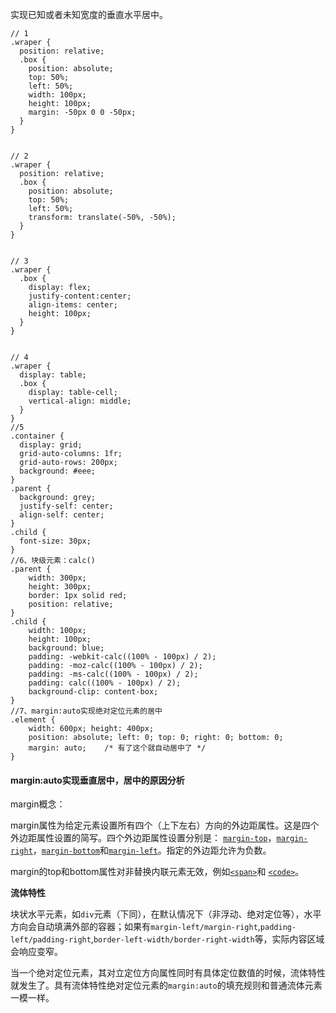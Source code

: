 实现已知或者未知宽度的垂直水平居中。

```
// 1
.wraper {
  position: relative;
  .box {
    position: absolute;
    top: 50%;
    left: 50%;
    width: 100px;
    height: 100px;
    margin: -50px 0 0 -50px;
  }
}


// 2
.wraper {
  position: relative;
  .box {
    position: absolute;
    top: 50%;
    left: 50%;
    transform: translate(-50%, -50%);
  }
}


// 3
.wraper {
  .box {
    display: flex;
    justify-content:center;
    align-items: center;
    height: 100px;
  }
}


// 4
.wraper {
  display: table;
  .box {
    display: table-cell;
    vertical-align: middle;
  }
}
//5
.container {
  display: grid;
  grid-auto-columns: 1fr;
  grid-auto-rows: 200px;
  background: #eee;
}
.parent {
  background: grey;
  justify-self: center; 
  align-self: center;  
}
.child {
  font-size: 30px;
}
//6、块级元素：calc()
.parent {
    width: 300px;
    height: 300px;
    border: 1px solid red;
    position: relative;
}
.child {
    width: 100px;
    height: 100px;
    background: blue;
    padding: -webkit-calc((100% - 100px) / 2);
    padding: -moz-calc((100% - 100px) / 2);
    padding: -ms-calc((100% - 100px) / 2);
    padding: calc((100% - 100px) / 2);
    background-clip: content-box;
}
//7、margin:auto实现绝对定位元素的居中
.element {
    width: 600px; height: 400px;
    position: absolute; left: 0; top: 0; right: 0; bottom: 0;
    margin: auto;    /* 有了这个就自动居中了 */
}
```

#### margin:auto实现垂直居中，居中的原因分析

margin概念：

margin属性为给定元素设置所有四个（上下左右）方向的外边距属性。这是四个外边距属性设置的简写。四个外边距属性设置分别是： [`margin-top`](https://developer.mozilla.org/zh-CN/docs/Web/CSS/margin-top)，[`margin-right`](https://developer.mozilla.org/zh-CN/docs/Web/CSS/margin-right)，[`margin-bottom`](https://developer.mozilla.org/zh-CN/docs/Web/CSS/margin-bottom)和[`margin-left`](https://developer.mozilla.org/zh-CN/docs/Web/CSS/margin-left)。指定的外边距允许为负数。

margin的top和bottom属性对非替换内联元素无效，例如[`<span>`](https://developer.mozilla.org/zh-CN/docs/Web/HTML/Element/span)和 [`<code>`](https://developer.mozilla.org/zh-CN/docs/Web/HTML/Element/code)。

**流体特性**

块状水平元素，如`div`元素（下同），在默认情况下（非浮动、绝对定位等），水平方向会自动填满外部的容器；如果有`margin-left/margin-right`,`padding-left/padding-right`,`border-left-width/border-right-width`等，实际内容区域会响应变窄。

当一个绝对定位元素，其对立定位方向属性同时有具体定位数值的时候，流体特性就发生了。具有流体特性绝对定位元素的`margin:auto`的填充规则和普通流体元素一模一样。





